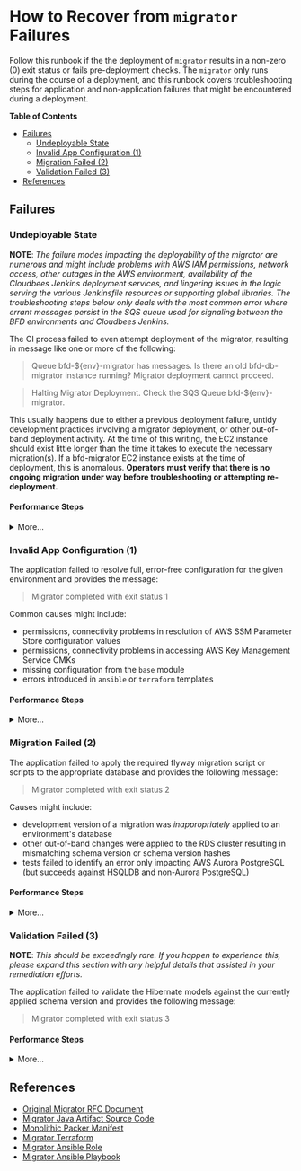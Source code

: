 # How to Recover from `migrator` Failures

Follow this runbook if the the deployment of `migrator` results in a non-zero (0) exit status or fails pre-deployment checks. The `migrator` only runs during the course of a deployment, and this runbook covers troubleshooting steps for application and non-application failures that might be encountered during a deployment.

**Table of Contents**

- [Failures](#failures)
    - [Undeployable State](#undeployable-state)
    - [Invalid App Configuration (1)](#invalid-app-configuration-1)
    - [Migration Failed (2)](#migration-failed-2)
    - [Validation Failed (3)](#validation-failed-3)
- [References](#references)

## Failures

### Undeployable State

**NOTE**: _The failure modes impacting the deployability of the migrator are numerous and might include problems with AWS IAM permissions, network access, other outages in the AWS environment, availability of the Cloudbees Jenkins deployment services, and lingering issues in the logic serving the various Jenkinsfile resources or supporting global libraries. The troubleshooting steps below only deals with the most common error where errant messages persist in the SQS queue used for signaling between the BFD environments and Cloudbees Jenkins._

The CI process failed to even attempt deployment of the migrator, resulting in message like one or more of the following:
> Queue bfd-${env}-migrator has messages. Is there an old bfd-db-migrator instance running? Migrator deployment cannot proceed.

> Halting Migrator Deployment. Check the SQS Queue bfd-${env}-migrator.

This usually happens due to either a previous deployment failure, untidy development practices involving a migrator deployment, or other out-of-band deployment activity. At the time of this writing, the EC2 instance should exist little longer than the time it takes to execute the necessary migration(s). If a bfd-migrator EC2 instance exists at the time of deployment, this is anomalous. **Operators must verify that there is no ongoing migration under way before troubleshooting or attempting re-deployment.**

#### Performance Steps

<details><summary>More...</summary>

1. Identify the problematic AWS SQS Queue `bfd-${env}-migrator`
2. Analyze `available` messages if they exist
    - <details><summary>through the console</summary>

        1. navigate to the [SQS panel](https://us-east-1.console.aws.amazon.com/sqs/v2/home?region=us-east-1#/queues)
        2. note the available messages count from this interface
        3. if there are more than 0 messages
            1. select the appropriate SQS queue `bfd-${env}-migrator`, e.g. `bfd-test-migrator`
            2. from the queue interface, select `Send and receive messages`
            3. next, select `Poll for Messages` and determine next steps

        </details>

    - <details><summary>through the cli</summary>

        If the following doesn't return anything, there aren't any messages available:

        ```sh
        queue_name=bfd-test-migrator # CHANGE AS NECESSARY
        url="$(aws sqs get-queue-url --queue-name "$queue_name" --region us-east-1 --output text)"
        aws sqs receive-message --region us-east-1 --queue-url "$url" 
        ```

        </details>

3. Purge the AWS SQS Queue for **all** `available` or `in flight` messages

    - <details><summary>through the console</summary>
   
        1. navigate to the [SQS panel](https://us-east-1.console.aws.amazon.com/sqs/v2/home?region=us-east-1#/queues)
        2. select the appropriate SQS queue `bfd-<env>-migrator`, e.g. `bfd-test-migrator`
        3. next, select the `Purge` action
        4. in the dialogue, enter `purge` and confirm with by selecting `Purge`

        </details>

    - <details><summary>through the cli</summary>
   
        ```sh
        queue_name=bfd-test-migrator # CHANGE AS NECESSARY
        url="$(aws sqs get-queue-url --queue-name "$queue_name" --region us-east-1 --output text)"
        aws sqs purge-queue --region us-east-1 --queue-url "$url" 
        ```

        </details>

4. Attempt to re-deploy from Jenkins
5. If failures persist
   - further scrutinize the Jenkins logs for errors leading up to the migrator deployment
   - verify AWS IAM permissions for the `cloudbees-jenkins` role and inspect the [AWS CloudTrails Errors Dashboard](https://splunk.cloud.cms.gov/en-US/app/cms_oeda_bfd_landing_page/cloudtrailerrors0) in splunk
   - ensure the AWS isn't reporting any open issues in the [health dashboard](https://health.aws.amazon.com/health/home#/account/dashboard/open-issues)

</details>

### Invalid App Configuration (1)

The application failed to resolve full, error-free configuration for the given environment and provides the message:
> Migrator completed with exit status 1

Common causes might include:
- permissions, connectivity problems in resolution of AWS SSM Parameter Store configuration values 
- permissions, connectivity problems in accessing AWS Key Management Service CMKs
- missing configuration from the `base` module
- errors introduced in `ansible` or `terraform` templates

#### Performance Steps

<details><summary>More...</summary>

1. Identify the bfd-migrator instance for the environment
2. Connect to the EC2 instance via SSH
3. Inspect the contents of the cloud-init `/var/lib/cloud/instance/user-data.txt` script
4. Attempt to re-apply: `sudo bash /var/lib/cloud/instance/user-data.txt`; Troubleshoot.
    - Search for errors in `/var/log/cloud-init.log` and `/var/log/cloud-init-output.log`
    - Inspect the resultant `/opt/bfd-db-migrator/bfd-db-migrator-service.sh` for format errors
    - Verify AWS SSM Parameter Store Access
        - Evaluate permission: `aws sts get-caller-identity`
        - Verify: `aws ssm get-parameters-by-path --path /bfd/${env}/pipeline`
        - Verify: `aws ssm get-parameters-by-path --path /bfd/${env}/common/nonsensitive`
    - Inspect resultant cloud-init derived extra variables files:
        - /beneficiary-fhir-data/ops/ansible/playbooks-ccs/common_vars.json
        - /beneficiary-fhir-data/ops/ansible/playbooks-ccs/extra_vars.json
        - /beneficiary-fhir-data/ops/ansible/playbooks-ccs/pipeline_vars.json
    - Inspect output of `sudo systemctl status bfd-db-migrator` and `sudo systemctl migrator-monitor` for errors
5. Make adjustments as necessary:
    - AWS IAM Policies attached to `bfd-<env>-migrator`
    - Likely Ansible Configuration Files:
        - /beneficiary-fhir-data/ops/ansible/playbooks-ccs/launch_bfd-db-migrator.yml
        - /beneficiary-fhir-data/ops/ansible/roles/bfd-db-migrator/templates/bfd-db-migrator.service.j2
        - /beneficiary-fhir-data/ops/ansible/roles/bfd-db-migrator/templates/bfd-db-migrator-service.sh.j2
        - /beneficiary-fhir-data/ops/ansible/roles/bfd-db-migrator/templates/migrator-monitor.service.j2
        - /beneficiary-fhir-data/ops/ansible/roles/bfd-db-migrator/templates/migrator-monitor.sh.j2
6. Record all adjustments in a new branch and seek PR feedback from BFD engineers as necessary.
7. Re-deploy with latest changes from Jenkins

</details>

### Migration Failed (2)

The application failed to apply the required flyway migration script or scripts to the appropriate database and provides the following message:
> Migrator completed with exit status 2

Causes might include:
- development version of a migration was _inappropriately_ applied to an environment's database
- other out-of-band changes were applied to the RDS cluster resulting in mismatching schema version or schema version hashes
- tests failed to identify an error only impacting AWS Aurora PostgreSQL (but succeeds against HSQLDB and non-Aurora PostgreSQL)

#### Performance Steps

<details><summary>More...</summary>

1. Identify the bfd-migrator instance for the environment
2. Identify the error message(s) from the logs
    - <details><summary>through the instance</summary>

        1. navigate to the appropriate CloudWatch Panel

            - [test]( https://us-east-1.console.aws.amazon.com/cloudwatch/home?region=us-east-1#logsV2:log-groups/log-group/$252Fbfd$252Ftest$252Fbfd-db-migrator$252Fmigrator-log.json)
            - [prod-sbx](https://us-east-1.console.aws.amazon.com/cloudwatch/home?region=us-east-1#logsV2:log-groups/log-group/$252Fbfd$252Fprod-sbx$252Fbfd-db-migrator$252Fmigrator-log.json)
            - [prod](https://us-east-1.console.aws.amazon.com/cloudwatch/home?region=us-east-1#logsV2:log-groups/log-group/$252Fbfd$252Fprod$252Fbfd-db-migrator$252Fmigrator-log.json)
            - [all migrator log groups](https://us-east-1.console.aws.amazon.com/cloudwatch/home?region=us-east-1#logsV2:log-groups$3FlogGroupNameFilter$3Dmigrator)

        2. select the appropriate instance (typically the top instance)

        </summary>

    - <details><summary>through the console</summary>

        1. SSH to the instance 
        2. `view /bluebutton-data-pipeline/bluebutton-data-pipeline.log`

        </details>
3. Support migration author in resolving the migration error: PR reviews, deployment support, etc
4. Purge SQS Message Queue as necessary before the next deployment (purge instructions [found here](#undeployable-state))

</details>

### Validation Failed (3)

**NOTE**: _This should be exceedingly rare. If you happen to experience this, please expand this section with any helpful details that assisted in your remediation efforts._

The application failed to validate the Hibernate models against the currently applied schema version and provides the following message:
> Migrator completed with exit status 3

#### Performance Steps

<details><summary>More...</summary>

1. Identify the bfd-migrator instance for the environment
2. Identify the error message(s) from the logs
    - <details><summary>through the instance</summary>

        1. navigate to the appropriate CloudWatch Panel

            - [test]( https://us-east-1.console.aws.amazon.com/cloudwatch/home?region=us-east-1#logsV2:log-groups/log-group/$252Fbfd$252Ftest$252Fbfd-db-migrator$252Fmigrator-log.json)
            - [prod-sbx](https://us-east-1.console.aws.amazon.com/cloudwatch/home?region=us-east-1#logsV2:log-groups/log-group/$252Fbfd$252Fprod-sbx$252Fbfd-db-migrator$252Fmigrator-log.json)
            - [prod](https://us-east-1.console.aws.amazon.com/cloudwatch/home?region=us-east-1#logsV2:log-groups/log-group/$252Fbfd$252Fprod$252Fbfd-db-migrator$252Fmigrator-log.json)
            - [all migrator log groups](https://us-east-1.console.aws.amazon.com/cloudwatch/home?region=us-east-1#logsV2:log-groups$3FlogGroupNameFilter$3Dmigrator)

        2. select the appropriate instance (typically the top instance)

        </details>

    - <details><summary>through the console</summary>

        1. SSH to the instance
        2. `view /bluebutton-data-pipeline/bluebutton-data-pipeline.log`

        </details>

3. Support migration author in resolving the validation error: PR reviews, deployment support, etc
4. Purge SQS Message Queue as necessary before the next deployment (purge instructions [found here](#undeployable-state))

</details>

## References
- [Original Migrator RFC Document](https://github.com/CMSgov/beneficiary-fhir-data/blob/master/rfcs/0011-separate-flyway-from-pipeline.md)
- [Migrator Java Artifact Source Code](https://github.com/CMSgov/beneficiary-fhir-data/tree/master/apps/bfd-db-migrator)
- [Monolithic Packer Manifest](https://github.com/CMSgov/beneficiary-fhir-data/blob/master/ops/packer/build_bfd-all.json)
- [Migrator Terraform ](https://github.com/CMSgov/beneficiary-fhir-data/tree/master/ops/terraform/services/migrator)
- [Migrator Ansible Role](https://github.com/CMSgov/beneficiary-fhir-data/tree/master/ops/ansible/roles/bfd-db-migrator)
- [Migrator Ansible Playbook](https://github.com/CMSgov/beneficiary-fhir-data/blob/master/ops/ansible/playbooks-ccs/launch_bfd-db-migrator.yml)
